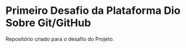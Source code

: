 # Primeiro Desafio da Plataforma Dio Sobre Git/GitHub
Repositório criado para o desafio do Projeto.
